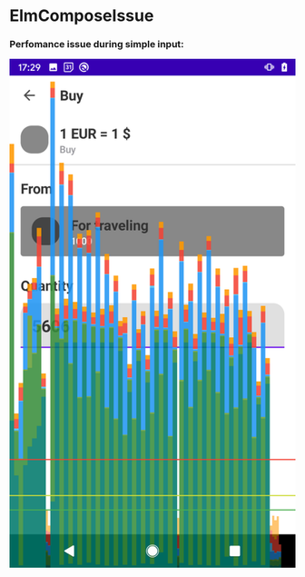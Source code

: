 # ElmComposeIssue

### Perfomance issue during simple input:
![alt text](./Screenshot_20210701-172916.png)
